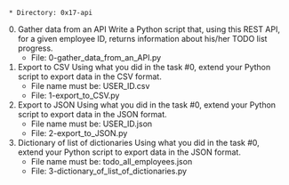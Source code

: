      * Directory: 0x17-api

 0. Gather data from an API 
   Write a Python script that, using this REST API, for a given employee ID, returns information about his/her TODO list progress.
     * File: 0-gather_data_from_an_API.py
1. Export to CSV 
   Using what you did in the task #0, extend your Python script to export data in the CSV format.
     * File name must be: USER_ID.csv
     * File: 1-export_to_CSV.py
2. Export to JSON 
   Using what you did in the task #0, extend your Python script to export data in the JSON format.
     * File name must be: USER_ID.json
     * File: 2-export_to_JSON.py
3. Dictionary of list of dictionaries 
   Using what you did in the task #0, extend your Python script to export data in the JSON format.
     * File name must be: todo_all_employees.json
     * File: 3-dictionary_of_list_of_dictionaries.py
